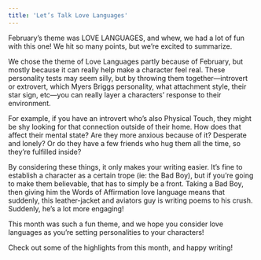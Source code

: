 ```yaml
---
title: 'Let’s Talk Love Languages'
---
```


February’s theme was LOVE LANGUAGES, and whew, we had a lot of fun with this one! We hit so many points, but we’re excited to summarize. 

We chose the theme of Love Languages partly because of February, but mostly because it can really help make a character feel real. These personality tests may seem silly, but by throwing them together—introvert or extrovert, which Myers Briggs personality, what attachment style, their star sign, etc—you can really layer a characters’ response to their environment. 

For example, if you have an introvert who’s also Physical Touch, they might be shy looking for that connection outside of their home. How does that affect their mental state? Are they more anxious because of it? Desperate and lonely? Or do they have a few friends who hug them all the time, so they’re fulfilled inside? 

By considering these things, it only makes your writing easier. It’s fine to establish a character as a certain trope (ie: the Bad Boy), but if you’re going to make them believable, that has to simply be a front. Taking a Bad Boy, then giving him the Words of Affirmation love language means that suddenly, this leather-jacket and aviators guy is writing poems to his crush. Suddenly, he’s a lot more engaging! 

This month was such a fun theme, and we hope you consider love languages as you’re setting personalities to your characters!

Check out some of the highlights from this month, and happy writing!